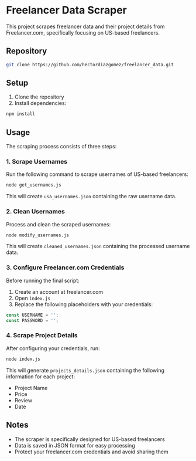 # Freelancer Data Scraper

This project scrapes freelancer data and their project details from Freelancer.com, specifically focusing on US-based freelancers.

## Repository

```bash
git clone https://github.com/hectordiazgomez/freelancer_data.git
```

## Setup

1. Clone the repository
2. Install dependencies:
```bash
npm install
```

## Usage

The scraping process consists of three steps:

### 1. Scrape Usernames

Run the following command to scrape usernames of US-based freelancers:

```bash
node get_usernames.js
```

This will create `usa_usernames.json` containing the raw username data.

### 2. Clean Usernames

Process and clean the scraped usernames:

```bash
node modify_usernames.js
```

This will create `cleaned_usernames.json` containing the processed username data.

### 3. Configure Freelancer.com Credentials

Before running the final script:
1. Create an account at freelancer.com
2. Open `index.js`
3. Replace the following placeholders with your credentials:
```javascript
const USERNAME = '';
const PASSWORD = '';
```

### 4. Scrape Project Details

After configuring your credentials, run:

```bash
node index.js
```

This will generate `projects_details.json` containing the following information for each project:
- Project Name
- Price
- Review
- Date

## Notes

- The scraper is specifically designed for US-based freelancers
- Data is saved in JSON format for easy processing
- Protect your freelancer.com credentials and avoid sharing them
